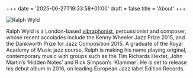 +++
date = '2025-06-27T19:33:58+01:00'
draft = false
title = 'About'
+++

![Ralph Wyld](/images/ralphwyld.jpeg)

Ralph Wyld is a London-based [vibraphonist](), percussionist and composer, whose recent accolades include the Kenny Wheeler Jazz Prize 2015, and the Dankworth Prize for Jazz Composition 2015. A graduate of the Royal Academy of Music jazz course, Ralph is making his name playing original, contemporary music with groups such as the Tim Richards Hextet, John Martin’s ‘Hidden Notes’ and Rick Simpson’s ‘Klammer’. He is set to release his debut album in 2016, on leading European Jazz label Edition Records. 